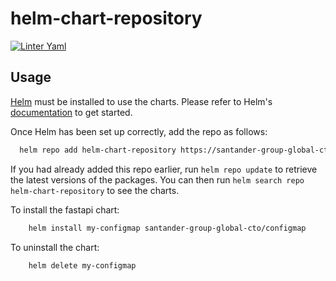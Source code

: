 # helm-chart-repository

[![Linter Yaml](https://github.com/santander-group-global-cto/helm-chart-repository/actions/workflows/quality.yml/badge.svg)](https://github.com/santander-group-global-cto/helm-chart-repository/actions/workflows/quality.yml)


## Usage

[Helm](https://helm.sh) must be installed to use the charts.  Please refer to
Helm's [documentation](https://helm.sh/docs) to get started.

Once Helm has been set up correctly, add the repo as follows:

```bash
  helm repo add helm-chart-repository https://santander-group-global-cto.github.io/helm-chart-repository
```

If you had already added this repo earlier, run `helm repo update` to retrieve
the latest versions of the packages.  You can then run `helm search repo helm-chart-repository` to see
the charts.

To install the fastapi chart:

```bash
    helm install my-configmap santander-group-global-cto/configmap
```
To uninstall the chart:

```bash
    helm delete my-configmap
```
